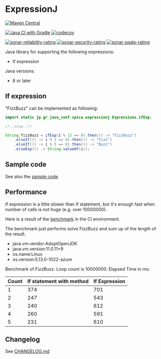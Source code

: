 # ExpressionJ

[![Maven Central](https://img.shields.io/maven-central/v/io.github.sakata1222/expressionj.svg?label=Maven%20Central)](https://search.maven.org/artifact/io.github.sakata1222/expressionj)

[![Java CI with Gradle](https://github.com/sakata1222/expressionj/actions/workflows/ci.yaml/badge.svg)](https://github.com/sakata1222/expressionj/actions/workflows/ci.yaml)
[![codecov](https://codecov.io/gh/sakata1222/expressionj/branch/main/graph/badge.svg)](https://codecov.io/gh/sakata1222/expressionj)

[![sonar-reliability-rating](https://sonarcloud.io/api/project_badges/measure?project=sakata1222_expressionj&metric=reliability_rating)](https://sonarcloud.io/dashboard?id=sakata1222_expressionj)
[![sonar-security-rating](https://sonarcloud.io/api/project_badges/measure?project=sakata1222_expressionj&metric=security_rating)](https://sonarcloud.io/dashboard?id=sakata1222_expressionj)
[![sonar-sqale-rating](https://sonarcloud.io/api/project_badges/measure?project=sakata1222_expressionj&metric=sqale_rating)](https://sonarcloud.io/dashboard?id=sakata1222_expressionj)

Java library for supporting the following expressions:

- If expression

Java versions:

- 8 or later

## If expression

"FizzBuzz" can be implemented as following:

```java
import static jp.gr.java_conf.spica.expressionj.Expressions.ifExp;

/*..snip..*/

String fizzBuzz = ifExp(i % 15 == 0).then(() -> "FizzBuzz")
    .elseIf(() -> i % 3 == 0).then(() -> "Fizz")
    .elseIf(() -> i % 5 == 0).then(() -> "Buzz")
    .elseExp(() -> String.valueOf(i));
```

## Sample code

See also
the [sample code](https://github.com/sakata1222/expressionj/blob/main/lib/src/test/java/jp/gr/java_conf/spica/expressionj/SampleTest.java)

## Performance

If expression is a little slower than If statement, but it's enough fast when number of calls is
not huge (e.g. over 10000000).

Here is a result of
the [benchmark](https://github.com/sakata1222/expressionj/blob/main/lib/src/test/java/jp/gr/java_conf/spica/expressionj/PerformanceTest.java)
in the CI environment.

The benchmark just performs solve FizzBuzz and sum up of the length of the result.

- java.vm.vendor:AdoptOpenJDK
- java.vm.version:11.0.11+9
- os.name:Linux
- os.version:5.13.0-1022-azure

Benchmark of FizzBuzz.
Loop count is 10000000.
Elapsed Time in ms:

|Count|If statement with method|If Expression|
|---|---|---|
|1|374|701|
|2|247|543|
|3|240|612|
|4|260|591|
|5|231|610|

## Changelog

See [CHANGELOG.md](CHANGELOG.md)
